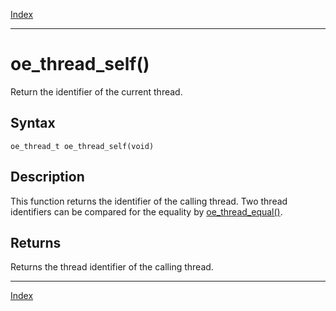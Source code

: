 [Index](index.md)

---
# oe_thread_self()

Return the identifier of the current thread.

## Syntax

    oe_thread_t oe_thread_self(void)
## Description 

This function returns the identifier of the calling thread. Two thread identifiers can be compared for the equality by [oe_thread_equal()](thread_8h_a25377db9e25d5d9dbf382692462b6519_1a25377db9e25d5d9dbf382692462b6519.md).



## Returns

Returns the thread identifier of the calling thread.

---
[Index](index.md)

